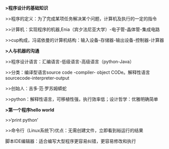 **\>程序设计的基础知识**

\>\>程序的定义：为了完成某项任务解决某个问题，计算机及执行的一定的指令

\>\>计算机：实现程序的机器,Enia（宾夕法尼亚大学）-电子管-晶体管-集成电路

\>\>cup构成，冯诺依曼的计算机结构：输入设备-存储器-输出设备-控制器-计算器

**\>人与机器的沟通**

\>\>程序设计语言：汇编语言-低级语言-高级语言（python-Java）

\>\>分类：编译型语言source code -compiler- object
CODe。解释性语言sourcecode-interpreter-output

\>\>创始人：吉多·范·罗苏姆蟒蛇

\>\>python：解释性语言，可移植性强，执行效率低；设计哲学：优雅明确简单

**\>第一个程序hello world**

\>\>‘print python’

\>\>命令行（Linux系统下)优点：无需创建文件，立即看到裕运行的结果

脚本IDE编辑器：适合编写大型程序更容易纠错，更容易修改和执行

